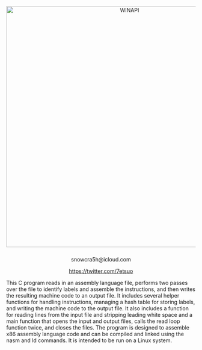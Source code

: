 
<div align="center">
  <img src="https://raw.githubusercontent.com/snowcra5h/x86-assembler/master/shellcodegen32.gif" width="640" alt="WINAPI" style="margin-bottom: 10px;">
  <p>snowcra5h@icloud.com</p>
  <p><a href="https://twitter.com/7etsuo" target="_blank" rel="noopener noreferrer">https://twitter.com/7etsuo</a></p>
</div>

This C program reads in an assembly language file, performs two passes over the file to identify labels and assemble the instructions, and then writes the resulting machine code to an output file. It includes several helper functions for handling instructions, managing a hash table for storing labels, and writing the machine code to the output file. It also includes a function for reading lines from the input file and stripping leading white space and a main function that opens the input and output files, calls the read loop function twice, and closes the files. The program is designed to assemble x86 assembly language code and can be compiled and linked using the nasm and ld commands. It is intended to be run on a Linux system.







